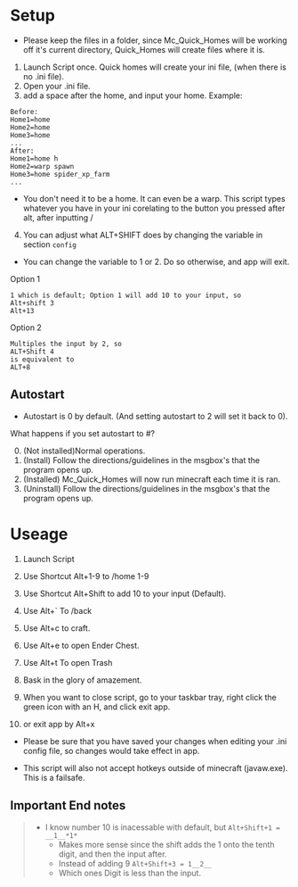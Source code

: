 # Setup
- Please keep the files in a folder, since Mc_Quick_Homes will be working off it's current directory, Quick_Homes will create files where it is.


1. Launch Script once. Quick homes will create your ini file, (when there is no .ini file).
2. Open your .ini file. 
3. add a space after the home, and input your home.
Example:
```
Before:
Home1=home
Home2=home
Home3=home
...
After:
Home1=home h
Home2=warp spawn
Home3=home spider_xp_farm
...
```
- You don't need it to be a home. It can even be a warp.
This script types whatever you have in your ini corelating to the button you pressed after alt, after inputting /

4. You can adjust what ALT+SHIFT does by changing the variable in section `config`
- You can change the variable to 1 or 2. Do so otherwise, and app will exit. 

Option 1
```
1 which is default; Option 1 will add 10 to your input, so
Alt+shift 3
Alt+13
```

Option 2
```
Multiples the input by 2, so
ALT+Shift 4
is equivalent to 
ALT+8
```
## Autostart
- Autostart is 0 by default. (And setting autostart to 2 will set it back to 0).

What happens if you set autostart to #?

0. (Not installed)Normal operations.
1. (Install) Follow the directions/guidelines in the msgbox's that the program opens up. 
3. (Installed) Mc_Quick_Homes will now run minecraft each time it is ran.
4. (Uninstall) Follow the directions/guidelines in the msgbox's that the program opens up. 

# Useage
1.	Launch Script
2.	Use Shortcut Alt+1-9 to /home 1-9
3.	Use Shortcut Alt+Shift to add 10 to your input (Default). 
4.	Use Alt+` To /back
5.	Use Alt+c to craft. 
6.	Use Alt+e to open Ender Chest. 
7.	Use Alt+t To open Trash
8.	Bask in the glory of amazement. 

9.	When you want to close script, go to your taskbar tray, right click the green icon with an H, and click exit app. 
10.	or exit app by Alt+x 

- Please be sure that you have saved your changes when editing your .ini config file, so changes would take effect in app.

- This script will also not accept hotkeys outside of minecraft (javaw.exe). This is a failsafe. 

## Important End notes
> - I know number 10 is inacessable with default, but
>   `Alt+Shift+1 = __1__*1*`
>   - Makes more sense since the shift adds the 1 onto the tenth digit, and then the input after. 
>   - Instead of adding 9
>   `Alt+Shift+3 = 1__2__`
>   - Which ones Digit is less than the input. 
